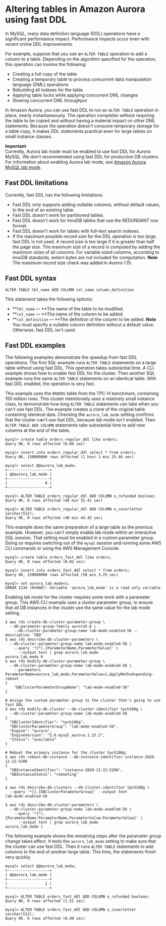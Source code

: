 # Altering tables in Amazon Aurora using fast DDL<a name="AuroraMySQL.Managing.FastDDL"></a>

In MySQL, many data definition language \(DDL\) operations have a significant performance impact\. Performance impacts occur even with recent online DDL improvements\.

For example, suppose that you use an `ALTER TABLE` operation to add a column to a table\. Depending on the algorithm specified for the operation, this operation can involve the following:
+ Creating a full copy of the table
+ Creating a temporary table to process concurrent data manipulation language \(DML\) operations
+ Rebuilding all indexes for the table
+ Applying table locks while applying concurrent DML changes
+ Slowing concurrent DML throughput

In Amazon Aurora, you can use fast DDL to run an `ALTER TABLE` operation in place, nearly instantaneously\. The operation completes without requiring the table to be copied and without having a material impact on other DML statements\. Because the operation doesn't consume temporary storage for a table copy, it makes DDL statements practical even for large tables on small instance classes\.

**Important**  
Currently, Aurora lab mode must be enabled to use fast DDL for Aurora MySQL\. We don't recommended using fast DDL for production DB clusters\. For information about enabling Aurora lab mode, see [Amazon Aurora MySQL lab mode](AuroraMySQL.Updates.LabMode.md)\.

## Fast DDL limitations<a name="AuroraMySQL.FastDDL.Limitations"></a>

Currently, fast DDL has the following limitations:
+ Fast DDL only supports adding nullable columns, without default values, to the end of an existing table\.
+ Fast DDL doesn't work for partitioned tables\.
+ Fast DDL doesn't work for InnoDB tables that use the REDUNDANT row format\.
+  Fast DDL doesn't work for tables with full\-text search indexes\. 
+ If the maximum possible record size for the DDL operation is too large, fast DDL is not used\. A record size is too large if it is greater than half the page size\. The maximum size of a record is computed by adding the maximum sizes of all columns\. For variable sized columns, according to InnoDB standards, extern bytes are not included for computation\.
**Note**  
The maximum record size check was added in Aurora 1\.15\.

## Fast DDL syntax<a name="AuroraMySQL.FastDDL.Syntax"></a>

```
ALTER TABLE tbl_name ADD COLUMN col_name column_definition
```

This statement takes the following options:
+ **`tbl_name` — **The name of the table to be modified\.
+ **`col_name` — **The name of the column to be added\.
+ **`col_definition` — **The definition of the column to be added\.
**Note**  
You must specify a nullable column definition without a default value\. Otherwise, fast DDL isn't used\.

## Fast DDL examples<a name="AuroraMySQL.FastDDL.Examples"></a>

 The following examples demonstrate the speedup from fast DDL operations\. The first SQL example runs `ALTER TABLE` statements on a large table without using fast DDL\. This operation takes substantial time\. A CLI example shows how to enable fast DDL for the cluster\. Then another SQL example runs the same `ALTER TABLE` statements on an identical table\. With fast DDL enabled, the operation is very fast\. 

 This example uses the `ORDERS` table from the TPC\-H benchmark, containing 150 million rows\. This cluster intentionally uses a relatively small instance class, to demonstrate how long `ALTER TABLE` statements can take when you can't use fast DDL\. The example creates a clone of the original table containing identical data\. Checking the `aurora_lab_mode` setting confirms that the cluster can't use fast DDL, because lab mode isn't enabled\. Then `ALTER TABLE ADD COLUMN` statements take substantial time to add new columns at the end of the table\. 

```
mysql> create table orders_regular_ddl like orders;
Query OK, 0 rows affected (0.06 sec)

mysql> insert into orders_regular_ddl select * from orders;
Query OK, 150000000 rows affected (1 hour 1 min 25.46 sec)

mysql> select @@aurora_lab_mode;
+-------------------+
| @@aurora_lab_mode |
+-------------------+
|                 0 |
+-------------------+

mysql> ALTER TABLE orders_regular_ddl ADD COLUMN o_refunded boolean;
Query OK, 0 rows affected (40 min 31.41 sec)

mysql> ALTER TABLE orders_regular_ddl ADD COLUMN o_coverletter varchar(512);
Query OK, 0 rows affected (40 min 44.45 sec)
```

 This example does the same preparation of a large table as the previous example\. However, you can't simply enable lab mode within an interactive SQL session\. That setting must be enabled in a custom parameter group\. Doing so requires switching out of the `mysql` session and running some AWS CLI commands or using the AWS Management Console\. 

```
mysql> create table orders_fast_ddl like orders;
Query OK, 0 rows affected (0.02 sec)

mysql> insert into orders_fast_ddl select * from orders;
Query OK, 150000000 rows affected (58 min 3.25 sec)

mysql> set aurora_lab_mode=1;
ERROR 1238 (HY000): Variable 'aurora_lab_mode' is a read only variable
```

 Enabling lab mode for the cluster requires some work with a parameter group\. This AWS CLI example uses a cluster parameter group, to ensure that all DB instances in the cluster use the same value for the lab mode setting\.  

```
$ aws rds create-db-cluster-parameter-group \
  --db-parameter-group-family aurora5.6 \
    --db-cluster-parameter-group-name lab-mode-enabled-56 --description 'TBD'
$ aws rds describe-db-cluster-parameters \
  --db-cluster-parameter-group-name lab-mode-enabled-56 \
    --query '*[*].[ParameterName,ParameterValue]' \
      --output text | grep aurora_lab_mode
aurora_lab_mode 0
$ aws rds modify-db-cluster-parameter-group \
  --db-cluster-parameter-group-name lab-mode-enabled-56 \
    --parameters ParameterName=aurora_lab_mode,ParameterValue=1,ApplyMethod=pending-reboot
{
    "DBClusterParameterGroupName": "lab-mode-enabled-56"
}

# Assign the custom parameter group to the cluster that's going to use fast DDL.
$ aws rds modify-db-cluster --db-cluster-identifier tpch100g \
  --db-cluster-parameter-group-name lab-mode-enabled-56
{
  "DBClusterIdentifier": "tpch100g",
  "DBClusterParameterGroup": "lab-mode-enabled-56",
  "Engine": "aurora",
  "EngineVersion": "5.6.mysql_aurora.1.22.2",
  "Status": "available"
}

# Reboot the primary instance for the cluster tpch100g:
$ aws rds reboot-db-instance --db-instance-identifier instance-2020-12-22-5208
{
  "DBInstanceIdentifier": "instance-2020-12-22-5208",
  "DBInstanceStatus": "rebooting"
}

$ aws rds describe-db-clusters --db-cluster-identifier tpch100g \
  --query '*[].[DBClusterParameterGroup]' --output text
lab-mode-enabled-56

$ aws rds describe-db-cluster-parameters \
  --db-cluster-parameter-group-name lab-mode-enabled-56 \
    --query '*[*].{ParameterName:ParameterName,ParameterValue:ParameterValue}' \
      --output text | grep aurora_lab_mode
aurora_lab_mode 1
```

 The following example shows the remaining steps after the parameter group change takes effect\. It tests the `aurora_lab_mode` setting to make sure that the cluster can use fast DDL\. Then it runs `ALTER TABLE` statements to add columns to the end of another large table\. This time, the statements finish very quickly\. 

```
mysql> select @@aurora_lab_mode;
+-------------------+
| @@aurora_lab_mode |
+-------------------+
|                 1 |
+-------------------+

mysql> ALTER TABLE orders_fast_ddl ADD COLUMN o_refunded boolean;
Query OK, 0 rows affected (1.51 sec)

mysql> ALTER TABLE orders_fast_ddl ADD COLUMN o_coverletter varchar(512);
Query OK, 0 rows affected (0.40 sec)
```
